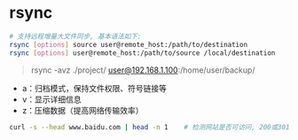 # rsync
```bash
# 支持远程增量大文件同步, 基本语法如下:
rsync [options] source user@remote_host:/path/to/destination
rsync [options] user@remote_host:/path/to/source /local/destination
```
> rsync -avz ./project/ user@192.168.1.100:/home/user/backup/
- a：归档模式，保持文件权限、符号链接等
- v：显示详细信息
- z：压缩数据（提高网络传输效率）


```bash
curl -s --head www.baidu.com | head -n 1    # 检测网站是否可访问, 200或301表示可以访问
```
